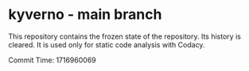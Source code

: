 # kyverno - main branch

This repository contains the frozen state of the repository.
Its history is cleared. It is used only for static code
analysis with Codacy.

Commit Time: 1716960069